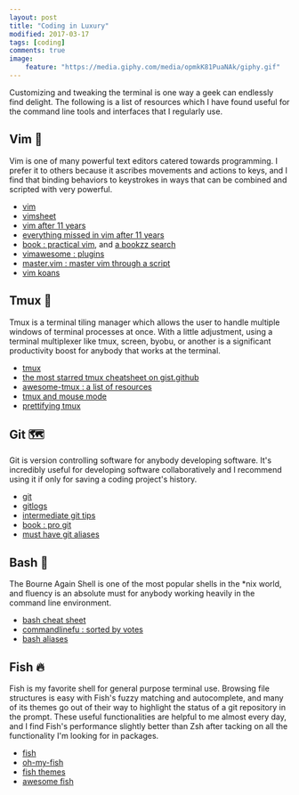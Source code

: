 ```yaml
---
layout: post
title: "Coding in Luxury"
modified: 2017-03-17
tags: [coding]
comments: true
image:
    feature: "https://media.giphy.com/media/opmkK81PuaNAk/giphy.gif"
---
```


Customizing and tweaking the terminal is one way a geek can endlessly
find delight. The following is a list of resources which I have found useful for 
the command line tools and interfaces that I regularly use. 
<!--more-->

## Vim 🎑

Vim is one of many powerful text editors catered towards programming. I prefer
it to others because it ascribes movements and actions to keys, and
I find that binding behaviors to keystrokes in ways that can be combined and
scripted with very powerful.

- [vim](http://www.vim.org/)
- [vimsheet](http://vimsheet.com/)
- [vim after 11 years](https://statico.github.io/vim.html)
- [everything missed in vim after 11 years](https://statico.github.io/vim2.html)
- [book : practical vim](https://books.google.com/books?id=RxOcCgAAQBAJ), and [a bookzz search](http://bookzz.org/?ft=on&q=practical+vim)
- [vimawesome : plugins](http://vimawesome.com/)
- [master.vim : master vim through a script](https://gist.github.com/gmccreight/7519289)
- [vim koans](https://sanctum.geek.nz/arabesque/vim-koans/)

## Tmux 🌱

Tmux is a terminal tiling manager which allows the user to handle multiple
windows of terminal processes at once. With a little adjustment, using a
terminal multiplexer like tmux, screen, byobu, or another is
a significant productivity boost for anybody that works at the terminal.

- [tmux](https://tmux.github.io/)
- [the most starred tmux cheatsheet on gist.github](https://gist.github.com/MohamedAlaa/2961058)
- [awesome-tmux : a list of resources](https://github.com/rothgar/awesome-tmux)
- [tmux and mouse mode](http://tangledhelix.com/blog/2012/07/16/tmux-and-mouse-mode/)
- [prettifying tmux](http://www.hamvocke.com/blog/a-guide-to-customizing-your-tmux-conf/)

## Git 🗺

Git is version controlling software for anybody developing software. It's
incredibly useful for developing software collaboratively and I recommend
using it if only for saving a coding project's history.

- [git](https://git-scm.com/)
- [gitlogs](http://www.gitlogs.com)
- [intermediate git tips](http://www.alexkras.com/19-git-tips-for-everyday-use/)
- [book : pro git](https://git-scm.com/book/en/v2)
- [must have git aliases](http://durdn.com/blog/2012/11/22/must-have-git-aliases-advanced-examples/)

## Bash 🐌

The Bourne Again Shell is one of the most popular shells in the \*nix world,
and fluency is an absolute must for anybody working heavily in the command
line environment.

- [bash cheat sheet](http://www.tuxarena.com/intro/cheatsheet.html)
- [commandlinefu : sorted by votes](http://www.commandlinefu.com/commands/browse/sort-by-votes)
- [bash aliases](http://www.cyberciti.biz/tips/bash-aliases-mac-centos-linux-unix.html)

## Fish 🔥

Fish is my favorite shell for general purpose terminal use. Browsing file
structures is easy with Fish's fuzzy matching and autocomplete, and many
of its themes go out of their way to highlight the status of a git repository
in the prompt. These useful functionalities are helpful to me almost every day,
and I find Fish's performance slightly better than Zsh after tacking on all the
functionality I'm looking for in packages.

- [fish](https://fishshell.com/)
- [oh-my-fish](https://github.com/oh-my-fish/oh-my-fish)
- [fish themes](https://github.com/oh-my-fish/oh-my-fish/blob/master/docs/Themes.md)
- [awesome fish](https://github.com/fisherman/awesome-fish)
